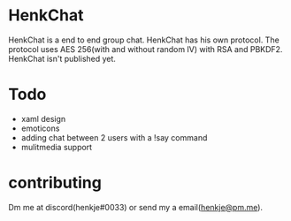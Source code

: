 # HenkChat
HenkChat is a end to end group chat.
HenkChat has his own protocol. The protocol uses AES 256(with and without random IV) with RSA and PBKDF2.
HenkChat isn't published yet.

# Todo
- xaml design
- emoticons
- adding chat between 2 users with a !say command
- mulitmedia support

# contributing
Dm me at discord(henkje#0033) or send my a email(henkje@pm.me).
